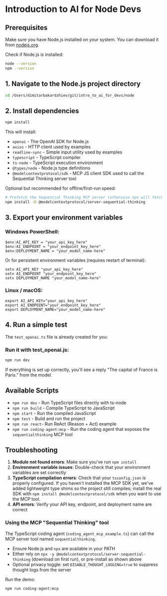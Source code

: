 # Introduction to AI for Node Devs

## Prerequisites

Make sure you have Node.js installed on your system. You can download it from [nodejs.org](https://nodejs.org/).

Check if Node.js is installed:
```bash
node --version
npm --version
```

## 1. Navigate to the Node.js project directory
```bash
cd /Users/dimitarbakardzhiev/git/intro_to_ai_for_devs/node
```

## 2. Install dependencies
```bash
npm install
```

This will install:
- `openai` - The OpenAI SDK for Node.js
- `axios` - HTTP client used by examples
- `readline-sync` - Simple input utility used by examples
- `typescript` - TypeScript compiler
- `ts-node` - TypeScript execution environment
- `@types/node` - Node.js type definitions
- `@modelcontextprotocol/sdk` - MCP JS client SDK used to call the Sequential Thinking server tool

Optional but recommended for offline/first-run speed:
```bash
# Prefetch the Sequential Thinking MCP server (otherwise npx will fetch it on first use)
npm install -D @modelcontextprotocol/server-sequential-thinking
```

## 3. Export your environment variables

### Windows PowerShell:
```
$env:AI_API_KEY = "your_api_key_here"
$env:AI_ENDPOINT = "your_endpoint_key_here"
$env:DEPLOYMENT_NAME = "your_model_name-here"
```

Or for persistent environment variables (requires restart of terminal):
```
setx AI_API_KEY "your_api_key_here"
setx AI_ENDPOINT "your_endpoint_key_here"
setx DEPLOYMENT_NAME "your_model_name-here"
```

### Linux / macOS:
```
export AI_API_KEY="your_api_key_here"
export AI_ENDPOINT="your_endpoint_key_here"
export DEPLOYMENT_NAME="your_model_name-here"
```

## 4. Run a simple test

The `test_openai.ts` file is already created for you:

### Run it with test_openai.js:
```bash
npm run dev
```

If everything is set up correctly, you'll see a reply "The capital of France is Paris." from the model.

## Available Scripts

- `npm run dev` - Run TypeScript files directly with ts-node
- `npm run build` - Compile TypeScript to JavaScript
- `npm start` - Run the compiled JavaScript
- `npm test` - Build and run the project
- `npm run react`- Run ReAct (Reason + Act) example
- `npm run coding-agent:mcp` - Run the coding agent that exposes the `sequentialthinking` MCP tool

## Troubleshooting

1. **Module not found errors**: Make sure you've run `npm install`
2. **Environment variable issues**: Double-check that your environment variables are set correctly
3. **TypeScript compilation errors**: Check that your `tsconfig.json` is properly configured. If you haven't installed the MCP SDK yet, we've added lightweight type shims so the project still compiles; install the real SDK with `npm install @modelcontextprotocol/sdk` when you want to use the MCP tool.
4. **API errors**: Verify your API key, endpoint, and deployment name are correct

### Using the MCP "Sequential Thinking" tool

The TypeScript coding agent (`coding_agent_mcp_example.ts`) can call the MCP server tool named `sequentialthinking`.

- Ensure Node.js and `npx` are available in your PATH
- Either rely on `npx -y @modelcontextprotocol/server-sequential-thinking` (download on first run), or pre-install as shown above
- Optional privacy toggle: set `DISABLE_THOUGHT_LOGGING=true` to suppress thought logs from the server

Run the demo:
```bash
npm run coding-agent:mcp
```
